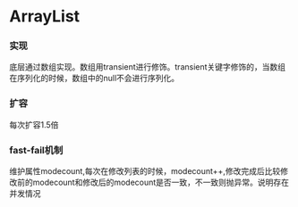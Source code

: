 # ArrayList

### 实现

​		底层通过数组实现。数组用transient进行修饰。transient关键字修饰的，当数组在序列化的时候，数组中的null不会进行序列化。

### 扩容

每次扩容1.5倍

### fast-fail机制

​		维护属性modecount,每次在修改列表的时候，modecount++,修改完成后比较修改前的modecount和修改后的modecount是否一致，不一致则抛异常。说明存在并发情况

